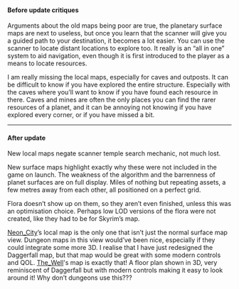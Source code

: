 #### Before update critiques
Arguments about the old maps being poor are true, the planetary surface maps are next to useless, but once you learn that the scanner will give you a guided path to your destination, it becomes a lot easier. You can use the scanner to locate distant locations to explore too. It really is an “all in one” system to aid navigation, even though it is first introduced to the player as a means to locate resources.

I am really missing the local maps, especially for caves and outposts. It can be difficult to know if you have explored the entire structure. Especially with the caves where you’ll want to know if you have found each resource in there. Caves and mines are often the only places you can find the rarer resources of a planet, and it can be annoying not knowing if you have explored every corner, or if you have missed a bit.




---
#### After update 

New local maps negate scanner temple search mechanic, not much lost.

New surface maps highlight exactly why these were not included in the game on launch. The weakness of the algorithm and the barrenness of planet surfaces are on full display. Miles of nothing but repeating assets, a few metres away from each other, all positioned on a perfect grid.

Flora doesn’t show up on them, so they aren’t even finished, unless this was an optimisation choice. Perhaps low LOD versions of the flora were not created, like they had to be for Skyrim’s map.

[Neon_City](Neon_City.md)’s local map is the only one that isn’t just the normal surface map view. Dungeon maps in this view would’ve been nice, especially if they could integrate some more 3D. I realise that I have just redesigned the Daggerfall map, but that map would be great with some modern controls and QOL.
	[The_Well](The_Well.md)'s map is exactly that! A floor plan shown in 3D, very reminiscent of Daggerfall but with modern controls making it easy to look around it! Why don’t dungeons use this??? 

